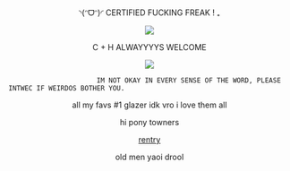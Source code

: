 <p align="center">◝(ᵔᗜᵔ)◜ CERTIFIED FUCKING FREAK ! ₊

<div align="center">

![](https://komarev.com/ghpvc/?username=absolutelynormalindividual&color=grey) 

</div>

<p align="center"> C + H ALWAYYYYS WELCOME


<p align="center">
  <img src="https://github.com/user-attachments/assets/0a512f2c-4fff-4451-803c-8675858e34d4"/>
</p>













                          IM NOT OKAY IN EVERY SENSE OF THE WORD, PLEASE INTWEC IF WEIRDOS BOTHER YOU.    
                                
<p align="center"> all my favs #1 glazer idk vro  i love them all 





<p align="center">   hi pony towners

<p align="center">
<a href="https://rentry.co/deXXXpio" rel="nofollow"> rentry  </a>  

<p align="center">
old men yaoi drool
